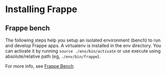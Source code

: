 # Installing Frappe

## Frappe bench

The following steps help you setup an isolated environment (bench) to run and
develop Frappe apps. A virtualenv is installed in the env directory. You can
activate it by running `source ./env/bin/activate` or use execute using
absolute/relative path (eg, `./env/bin/frappe`).

For more info, see [Frappe Bench](https://github.com/frappe/bench/)
